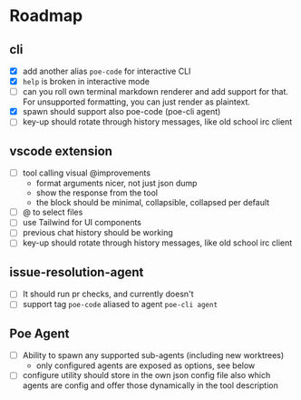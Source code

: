 <!-- Must keep this document up to date -->
# Roadmap

## cli

- [x] add another alias `poe-code` for interactive CLI
- [x] `help` is broken in interactive mode
- [ ] can you roll own terminal markdown renderer and add support for that. For unsupported formatting, you can just render as plaintext. 
- [x] spawn should support also poe-code (poe-cli agent)
- [ ] key-up should rotate through history messages, like old school irc client

## vscode extension

- [ ] tool calling visual @improvements
    - format arguments nicer, not just json dump
    - show the response from the tool
    - the block should be minimal, collapsible, collapsed per default
- [ ] @ to select files
- [ ] use Tailwind for UI components
- [ ] previous chat history should be working
- [ ] key-up should rotate through history messages, like old school irc client

## issue-resolution-agent

- [ ] It should run pr checks, and currently doesn't
- [ ] support tag `poe-code` aliased to agent `poe-cli agent`

## Poe Agent
- [ ] Ability to spawn any supported sub-agents (including new worktrees)
    - only configured agents are exposed as options, see below
- [ ] configure utility should store in the own json config file also which agents are config and offer those dynamically in the tool description
